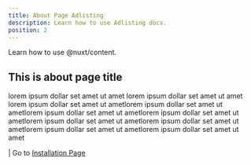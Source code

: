 ```yaml
---
title: About Page Adlisting
description: Learn how to use Adlisting docs.
position: 2
---
```


Learn how to use @nuxt/content.

<!--more-->

## This is about page title

lorem ipsum dollar set amet ut amet lorem ipsum dollar set amet ut amet lorem ipsum dollar set amet ut ametlorem ipsum dollar set amet ut ametlorem ipsum dollar set amet ut ametlorem ipsum dollar set amet ut ametlorem ipsum dollar set amet ut ametlorem ipsum dollar set amet ut ametlorem ipsum dollar set amet ut ametlorem ipsum dollar set amet ut amet

| Go to [ Installation Page](/docs/adlisting/installation)
